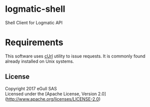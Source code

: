 # logmatic-shell
Shell Client for Logmatic API

# Requirements

This software uses [cUrl](https://curl.haxx.se/) utility to issue requests.
It is commonly found already installed on Unix systems.

## License

Copyright 2017 eGull SAS  
Licensed under the [Apache License, Version 2.0]
(http://www.apache.org/licenses/LICENSE-2.0)
